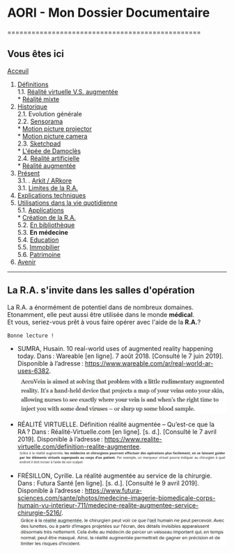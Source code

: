 # AORI - Mon Dossier Documentaire
================================================
## Vous êtes ici

[Acceuil](Introduction.md)  

1. [Définitions](Definition.md)  
  1.1. [Réalité virtuelle V.S. augmentée](vs.md)    
         * [Réalité mixte](mixed.md)  
2. [Historique](Histoire.md)  
  2.1. Evolution générale  
  2.2. [Sensorama](sensorama.md)  
         * [Motion picture projector](premierei.md)   
         * [Motion picture camera](secondei.md)  
  2.3. [Sketchpad](logiciel.md)  
         * [L'épée de Damoclès](epee.md)  
  2.4. [Réalité artificielle](rearti.md)  
         * [Réalité augmentée](ra.md)  
3. [Présent](present.md)  
  3.1. . [Arkit / ARkore](os.md)   
  3.1. [Limites de la R.A.](limits.md)  
4. [Explications techniques](Fonctionnement.md)  
5. [Utilisations dans la vie quotidienne](utilisation.md)     
   5.1. [Applications](app.md)  
        * [Création de la R.A.](creation.md)  
   5.2. [En bibliothèque](bibli.md)  
   5.3.  **En médecine**  
   5.4. [Education ](education.md)  
   5.5. [Immobilier](immobilier.md)   
   5.6. [Patrimoine](patrimoine.md)  
 6. [Avenir](Avenir.md)  
 -----------------------------------------------
 
La R.A. s'invite dans les **salles d'opération**
--------------------------------------------------------------------------------------------------------------------------------
La R.A. a énormément de potentiel dans de nombreux domaines. Etonamment, elle peut aussi être utilisée dans le monde **médical**.  
Et vous, seriez-vous prêt à vous faire opérer avec l'aide de la **R.A.**?

````
Bonne lecture !
````

* SUMRA, Husain. 10 real-world uses of augmented reality happening today. Dans : Wareable [en ligne]. 7 août 2018. [Consulté le 7 juin 2019]. Disponible à l’adresse : https://www.wareable.com/ar/real-world-ar-uses-6382.  
![medecine1](/Images/med1.JPG)  

* RÉALITÉ VIRTUELLE. Définition réalité augmentée – Qu’est-ce que la RA ? Dans : Réalité-Virtuelle.com [en ligne]. [s. d.]. [Consulté le 7 avril 2019]. Disponible à l’adresse : https://www.realite-virtuelle.com/definition-realite-augmentee.  
![medecine2](/Images/med2.JPG)  

* FRÉSILLON, Cyrille. La réalité augmentée au service de la chirurgie. Dans : Futura Santé [en ligne]. [s. d.]. [Consulté le 9 avril 2019]. Disponible à l’adresse : https://www.futura-sciences.com/sante/photos/medecine-imagerie-biomedicale-corps-humain-vu-interieur-711/medecine-realite-augmentee-service-chirurgie-5216/.  
![medecine3](/Images/med3.JPG)  
